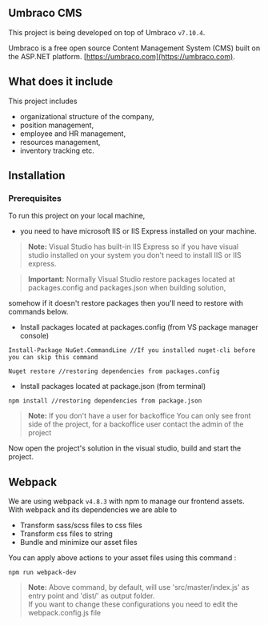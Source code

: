 ##  Umbraco CMS

This project is being developed on top of Umbraco `v7.10.4`. 

Umbraco is a free open source Content Management System (CMS) built on the ASP.NET platform. 
[https://umbraco.com](https://umbraco.com).



## What does it include

This project includes 
- organizational structure of the company, 
- position management,
- employee and HR management,
- resources management,
- inventory tracking etc.



## Installation


### Prerequisites

To run this project on your local machine, 
- you need to have microsoft IIS or IIS Express installed on your machine.

> **Note:** Visual Studio has built-in IIS Express so if you have visual studio
installed on your system you don't need to install IIS or IIS express. 

> **Important:** Normally Visual Studio restore packages located at packages.config and packages.json when building solution, 

somehow if it doesn't restore packages then you'll need to restore with commands below.

- Install packages located at packages.config (from VS package manager console)

`Install-Package NuGet.CommandLine //If you installed nuget-cli before you can skip this command`

`Nuget restore //restoring dependencies from packages.config`


- Install packages located at package.json (from terminal)

`npm install //restoring dependencies from package.json`

> **Note:** If you don't have a user for backoffice You can only see front side of the project, 
for a backoffice user contact the admin of the project

Now open the project's solution in the visual studio, build and start the project.



##  Webpack


We are using webpack `v4.8.3` with npm to manage our frontend assets. 
With webpack and its dependencies we are able to


- Transform sass/scss files to css files
- Transform css files to string
- Bundle and minimize our asset files



You can apply above actions to your asset files using this command :



`npm run webpack-dev`

> **Note:** Above command, by default, will use 'src/master/index.js' as entry point and 'dist/' as output folder.   
If you want to change these configurations you need to edit the webpack.config.js file
